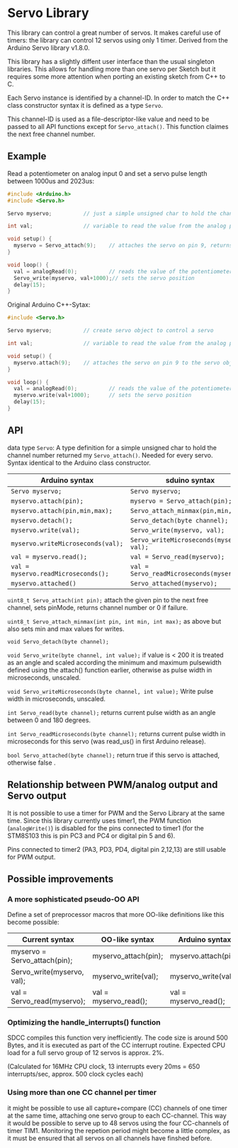 # Servo Library

This library can control a great number of servos. It makes careful use
of timers: the library can control 12 servos using only 1 timer.
Derived from the Arduino Servo library v1.8.0.


This library has a slightly diffent user interface than the usual singleton
libraries. This allows for handling more than one servo per Sketch but it
requires some more attention when porting an existing sketch from C++ to C.

Each Servo instance is identified by a channel-ID. In order to match the C++
class constructor syntax it is defined as a type `Servo`.

This channel-ID is used as a file-descriptor-like value and need to be
passed to all API functions except for `Servo_attach()`. This function
claimes the next free channel number.

## Example

Read a potentiometer on analog input 0 and set a servo pulse length between
1000us and 2023us:
```c
#include <Arduino.h>
#include <Servo.h>

Servo myservo;          // just a simple unsigned char to hold the channel-ID

int val;                // variable to read the value from the analog pin

void setup() {
  myservo = Servo_attach(9);    // attaches the servo on pin 9, returns channel-ID
}

void loop() {
  val = analogRead(0);          // reads the value of the potentiometer
  Servo_write(myservo, val+1000);// sets the servo position
  delay(15);
}
```


Original Arduino C++-Sytax:
```c
#include <Servo.h>

Servo myservo;          // create servo object to control a servo

int val;                // variable to read the value from the analog pin

void setup() {
  myservo.attach(9);    // attaches the servo on pin 9 to the servo object
}

void loop() {
  val = analogRead(0);          // reads the value of the potentiometer
  myservo.write(val+1000);      // sets the servo position
  delay(15);
}

```



## API


data type `Servo`: A type definition for a simple unsigned char to hold the
channel number returned my `Servo_attach()`. Needed for every servo. Syntax
identical to the Arduino class constructor.

Arduino syntax			|sduino syntax
--------------------		|---------------------
`Servo myservo;`		|`Servo myservo;`
`myservo.attach(pin);`		|`myservo = Servo_attach(pin);`
`myservo.attach(pin,min,max);`	|`Servo_attach_minmax(pin,min,max);`
`myservo.detach();`		|`Servo_detach(byte channel);`
`myservo.write(val);`		|`Servo_write(myservo, val);`
`myservo.writeMicroseconds(val);`|`Servo_writeMicroseconds(myservo, val);`
`val = myservo.read();`		|`val = Servo_read(myservo);`
`val = myservo.readMicroseconds();`|`val = Servo_readMicroseconds(myservo);`
`myservo.attached()`		|`Servo_attached(myservo);`



`uint8_t Servo_attach(int pin);`
attach the given pin to the next free channel, sets pinMode, returns channel
number or 0 if failure.

`uint8_t Servo_attach_minmax(int pin, int min, int max);`
as above but also sets min and max values for writes. 

`void Servo_detach(byte channel);`

`void Servo_write(byte channel, int value);` if value is < 200 it is treated
as an angle and scaled according the minimum and maximum pulsewidth defined
using the attach() function earlier, otherwise as pulse width in
microseconds, unscaled.

`void Servo_writeMicroseconds(byte channel, int value);`
Write pulse width in microseconds, unscaled.

`int Servo_read(byte channel);`
returns current pulse width as an angle between 0 and 180 degrees.

`int Servo_readMicroseconds(byte channel);`
returns current pulse width in microseconds for this servo (was read_us() in
first Arduino release).

`bool Servo_attached(byte channel);`
return true if this servo is attached, otherwise false .


## Relationship between PWM/analog output and Servo output

It is not possible to use a timer for PWM and the Servo Library at the same
time. Since this library currently uses timer1, the PWM function
(`analogWrite()`) is disabled for the pins connected to timer1 (for the
STM8S103 this is pin PC3 and PC4 or digital pin 5 and 6).

Pins connected to timer2 (PA3, PD3, PD4, digital pin 2,12,13) are still
usable for PWM output.




## Possible improvements


### A more sophisticated pseudo-OO API

Define a set of preprocessor macros that more OO-like definitions like this
become possible:

Current syntax			|OO-like syntax		|Arduino syntax
--------------------		|---------------------	|--------------
myservo = Servo_attach(pin);	|myservo_attach(pin);	|myservo.attach(pin);
Servo_write(myservo, val);	|myservo_write(val);	|myservo_write(val);
val = Servo_read(myservo);	|val = myservo_read();	|val = myservo_read();


### Optimizing the handle_interrupts() function

SDCC compiles this function very inefficiently. The code size is around 500
Bytes, and it is executed as part of the CC interrupt routine. Expected CPU
load for a full servo group of 12 servos is approx. 2%.

(Calculated for 16MHz CPU clock, 13 interrupts every 20ms = 650
interrupts/sec, approx. 500 clock cycles each)


### Using more than one CC channel per timer

it might be possible to use all capture+compare (CC) channels of one timer
at the same time, attaching one servo group to each CC-channel. This way it
would be possible to serve up to 48 servos using the four CC-channels of
timer TIM1. Monitoring the repetion period might become a little complex, as
it must be ensured that all servos on all channels have finshed before.
